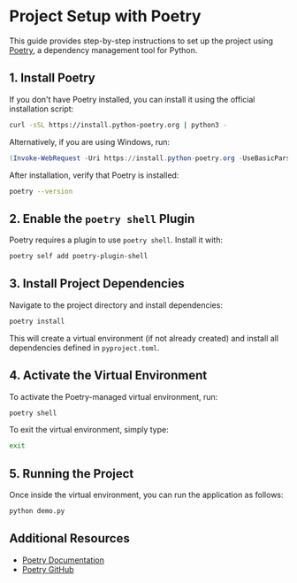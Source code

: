 # Project Setup with Poetry

This guide provides step-by-step instructions to set up the project using [Poetry](https://python-poetry.org/), a dependency management tool for Python.

## 1. Install Poetry

If you don't have Poetry installed, you can install it using the official installation script:

```sh
curl -sSL https://install.python-poetry.org | python3 -
```

Alternatively, if you are using Windows, run:

```powershell
(Invoke-WebRequest -Uri https://install.python-poetry.org -UseBasicParsing).Content | python -
```

After installation, verify that Poetry is installed:

```sh
poetry --version
```

## 2. Enable the `poetry shell` Plugin

Poetry requires a plugin to use `poetry shell`. Install it with:

```sh
poetry self add poetry-plugin-shell
```

## 3. Install Project Dependencies

Navigate to the project directory and install dependencies:

```sh
poetry install
```

This will create a virtual environment (if not already created) and install all dependencies defined in `pyproject.toml`.

## 4. Activate the Virtual Environment

To activate the Poetry-managed virtual environment, run:

```sh
poetry shell
```

To exit the virtual environment, simply type:

```sh
exit
```

## 5. Running the Project

Once inside the virtual environment, you can run the application as follows:

```sh
python demo.py
```

## Additional Resources
- [Poetry Documentation](https://python-poetry.org/docs/)
- [Poetry GitHub](https://github.com/python-poetry/poetry)